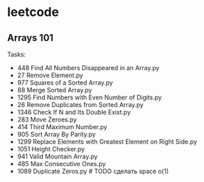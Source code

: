 # leetcode

## Arrays 101
Tasks:
* 448 Find All Numbers Disappeared in an Array.py
* 27 Remove Element.py
* 977 Squares of a Sorted Array.py
* 88 Merge Sorted Array.py
* 1295 Find Numbers with Even Number of Digits.py
* 26 Remove Duplicates from Sorted Array.py
* 1346 Check If N and Its Double Exist.py
* 283 Move Zeroes.py
* 414 Third Maximum Number.py
* 905 Sort Array By Parity.py
* 1299 Replace Elements with Greatest Element on Right Side.py
* 1051 Height Checker.py
* 941 Valid Mountain Array.py
* 485 Max Consecutive Ones.py
* 1089 Duplicate Zeros.py # TODO  сделать space o(1)